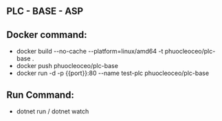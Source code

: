 ## PLC - BASE - ASP

## Docker command:
- docker build --no-cache --platform=linux/amd64 -t phuocleoceo/plc-base .
- docker push phuocleoceo/plc-base
- docker run -d -p {{port}}:80 --name test-plc phuocleoceo/plc-base

## Run Command:
- dotnet run / dotnet watch